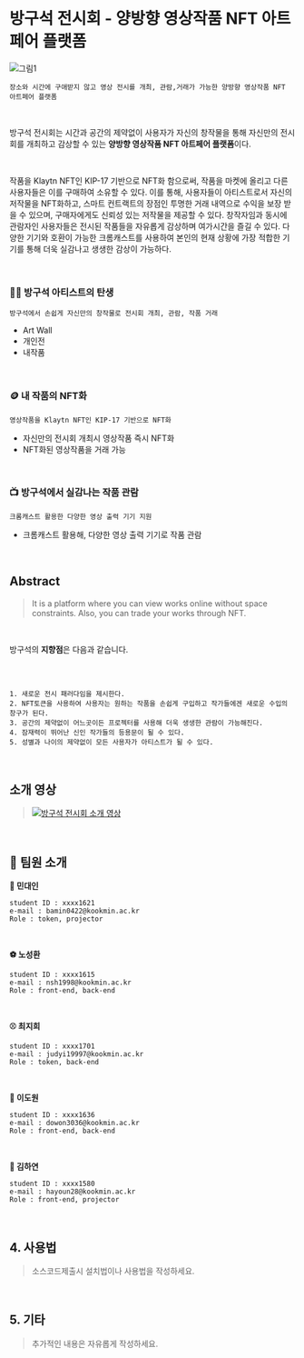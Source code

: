 # 방구석 전시회 - 양방향 영상작품 NFT 아트페어 플랫폼

![그림1](https://user-images.githubusercontent.com/28584299/170197610-05227b08-f6fe-4af9-aae1-44222c3417c1.png)

```
장소와 시간에 구애받지 않고 영상 전시를 개최, 관람,거래가 가능한 양방향 영상작품 NFT 아트페어 플랫폼
```

<br>

방구석 전시회는 시간과 공간의 제약없이 사용자가 자신의 창작물을 통해 자신만의 전시회를 개최하고 감상할 수 있는 **양방향 영상작품 NFT 아트페어 플랫폼**이다. 

<br>

작품을 Klaytn NFT인 KIP-17 기반으로 NFT화 함으로써, 작품을 마켓에 올리고 다른 사용자들은 이를 구매하여 소유할 수 있다. 이를 통해, 사용자들이 아티스트로서 자신의 저작물을 NFT화하고, 스마트 컨트랙트의 장점인 투명한 거래 내역으로 수익을 보장 받을 수 있으며, 구매자에게도 신뢰성 있는 저작물을 제공할 수 있다. 창작자임과 동시에 관람자인 사용자들은 전시된 작품들을 자유롭게 감상하며 여가시간을 즐길 수 있다. 다양한 기기와 호환이 가능한 크롬캐스트를 사용하여 본인의 현재 상황에 가장 적합한 기기를 통해 더욱 실감나고 생생한 감상이 가능하다.


<br>

### 🧑‍🎨 방구석 아티스트의 탄생
```
방구석에서 손쉽게 자신만의 창작물로 전시회 개최, 관람, 작품 거래 
```
- Art Wall
- 개인전
- 내작품

<br>

### 🪙 내 작품의 NFT화
```
영상작품을 Klaytn NFT인 KIP-17 기반으로 NFT화 
```
- 자신만의 전시회 개최시 영상작품 즉시 NFT화
- NFT화된 영상작품을 거래 가능

<br>

### 📺 방구석에서 실감나는 작품 관람
```
크롬캐스트 활용한 다양한 영상 출력 기기 지원
```
- 크롬캐스트 활용해, 다양한 영상 출력 기기로 작품 관람 
<br>

##    Abstract
> It is a platform where you can view works online without space constraints. Also, you can trade your works through NFT.

<br>

방구석의 **지향점**은 다음과 같습니다.

<br>

```

1. 새로운 전시 패러다임을 제시한다.
2. NFT토큰을 사용하여 사용자는 원하는 작품을 손쉽게 구입하고 작가들에겐 새로운 수입의 창구가 된다.
3. 공간의 제약없이 어느곳이든 프로젝터를 사용해 더욱 생생한 관람이 가능해진다.
4. 잠재력이 뛰어난 신인 작가들의 등용문이 될 수 있다.
5. 성별과 나이의 제약없이 모든 사용자가 아티스트가 될 수 있다. 

```
<br>

## 소개 영상
> [![방구석 전시회 소개 영상](http://img.youtube.com/vi/altemD0MEvk/0.jpg)](https://www.youtube.com/watch?v=altemD0MEvk) 



<br>

## 💁 팀원 소개

**🥅 민대인**

```
student ID : xxxx1621
e-mail : bamin0422@kookmin.ac.kr
Role : token, projector
```

<br>

**⚽ 노성환**

```
student ID : xxxx1615
e-mail : nsh1998@kookmin.ac.kr
Role : front-end, back-end
```

<br>

**⚾ 최지희**

```
student ID : xxxx1701
e-mail : judyi19997@kookmin.ac.kr
Role : token, back-end
```

<br>

**🏀 이도원**

```
student ID : xxxx1636
e-mail : dowon3036@kookmin.ac.kr
Role : front-end, back-end
```

<br>

**🎱 김하연** 

```
student ID : xxxx1580
e-mail : hayoun28@kookmin.ac.kr
Role : front-end, projector
```
<br>

## 4. 사용법
> 소스코드제출시 설치법이나 사용법을 작성하세요.

<br>

## 5. 기타
> 추가적인 내용은 자유롭게 작성하세요.
